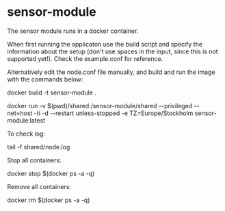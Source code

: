 # sensor-module
The sensor module runs in a docker container. 

When first running the applicaton use the build script and specify the information about the setup (don't use spaces in the input, since this is not supported yet!). Check the example.conf for reference.

Alternatively edit the node.conf file manually, and build and run the image with the commands below:

docker build -t sensor-module .

docker run -v $(pwd)/shared:/sensor-module/shared --privileged --net=host -ti -d --restart unless-stopped -e TZ=Europe/Stockholm sensor-module:latest

To check log:

tail -f shared/node.log

Stop all containers:

docker stop $(docker ps -a -q)

Remove all containers:

docker rm $(docker ps -a -q)
